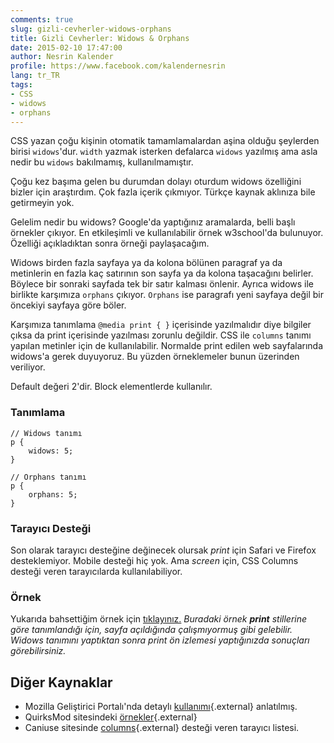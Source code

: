 ```yaml
---
comments: true
slug: gizli-cevherler-widows-orphans
title: Gizli Cevherler: Widows & Orphans
date: 2015-02-10 17:47:00
author: Nesrin Kalender
profile: https://www.facebook.com/kalendernesrin
lang: tr_TR
tags:
- CSS
- widows
- orphans
---
```

CSS yazan çoğu kişinin otomatik tamamlamalardan aşina olduğu şeylerden birisi `widows`'dur. `width` yazmak isterken defalarca `widows` yazılmış ama asla nedir bu `widows` bakılmamış, kullanılmamıştır. 

Çoğu kez başıma gelen bu durumdan dolayı oturdum widows özelliğini bizler için araştırdım. Çok fazla içerik çıkmıyor. Türkçe kaynak aklınıza bile getirmeyin yok. 

Gelelim nedir bu widows? Google'da yaptığınız aramalarda, belli başlı örnekler çıkıyor. En etkileşimli ve kullanılabilir örnek w3school'da bulunuyor. Özelliği açıkladıktan sonra örneği paylaşacağım.

Widows birden fazla sayfaya ya da kolona bölünen paragraf ya da metinlerin en fazla kaç satırının son sayfa ya da kolona taşacağını belirler. Böylece bir sonraki sayfada tek bir satır kalması önlenir. Ayrıca widows ile birlikte karşımıza `orphans` çıkıyor. `Orphans` ise paragrafı yeni sayfaya değil bir öncekiyi sayfaya göre böler.

Karşımıza tanımlama `@media print { }` içerisinde yazılmalıdır diye bilgiler çıksa da print içerisinde yazılması zorunlu değildir. CSS ile `columns` tanımı yapılan metinler için de kullanılabilir. Normalde print edilen web sayfalarında widows'a gerek duyuyoruz. Bu yüzden örneklemeler bunun üzerinden veriliyor. 

Default değeri 2'dir. Block elementlerde kullanılır.

### Tanımlama

``` {.language-css}
// Widows tanımı
p {
	widows: 5; 
}

// Orphans tanımı
p {
	orphans: 5;
}
```

### Tarayıcı Desteği
Son olarak tarayıcı desteğine değinecek olursak _print_ için Safari ve Firefox desteklemiyor. Mobile desteği hiç yok. Ama _screen_ için, CSS Columns desteği veren tarayıcılarda kullanılabiliyor.

### Örnek
Yukarıda bahsettiğim örnek için <a href="http://www.w3schools.com/jsref/tryjsref_style_widows.htm" target="_blank" rel="nofollow">tıklayınız.</a>
_Buradaki örnek __print__ stillerine göre tanımlandığı için, sayfa açıldığında çalışmıyormuş gibi gelebilir. Widows tanımını yaptıktan sonra print ön izlemesi yaptığınızda sonuçları görebilirsiniz._

## Diğer Kaynaklar
- Mozilla Geliştirici Portalı'nda detaylı [kullanımı](https://developer.mozilla.org/tr/docs/Web/CSS/widows){.external} anlatılmış.
- QuirksMod sitesindeki [örnekler](http://www.quirksmode.org/css/css2/widows.html){.external}
- Caniuse sitesinde [columns](http://caniuse.com/#search=columns){.external} desteği veren tarayıcı listesi.